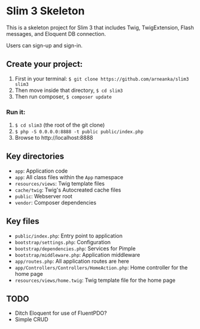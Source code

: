 # Slim 3 Skeleton

This is a skeleton project for Slim 3 that includes Twig, TwigExtension, Flash messages, and Eloquent DB connection.

Users can sign-up and sign-in.

## Create your project:

1. First in your terminal: `$ git clone https://github.com/arneanka/slim3 slim3`
2. Then move inside that directory, `$ cd slim3`
3. Then run composer, `$ composer update`

### Run it:

1. `$ cd slim3` (the root of the git clone)
2. `$ php -S 0.0.0.0:8888 -t public public/index.php`
3. Browse to http://localhost:8888

## Key directories

* `app`: Application code
* `app`: All class files within the `App` namespace
* `resources/views`: Twig template files
* `cache/twig`: Twig's Autocreated cache files
* `public`: Webserver root
* `vendor`: Composer dependencies

## Key files

* `public/index.php`: Entry point to application
* `bootstrap/settings.php`: Configuration
* `bootstrap/dependencies.php`: Services for Pimple
* `bootstrap/middleware.php`: Application middleware
* `app/routes.php`: All application routes are here
* `app/Controllers/Controllers/HomeAction.php`: Home controller for the home page
* `resources/views/home.twig`: Twig template file for the home page

## TODO
* Ditch Eloquent for use of FluentPDO?
* Simple CRUD